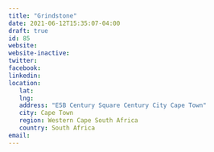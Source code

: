 ```yaml
---
title: "Grindstone"
date: 2021-06-12T15:35:07-04:00
draft: true
id: 85
website: 
website-inactive: 
twitter: 
facebook: 
linkedin: 
location: 
   lat: 
   lng: 
   address: "E5B Century Square Century City Cape Town"
   city: Cape Town
   region: Western Cape South Africa
   country: South Africa
email: 
---
```


